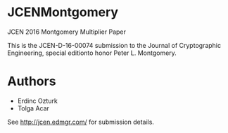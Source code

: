 # JCENMontgomery
JCEN 2016 Montgomery Multiplier Paper

This is the JCEN-D-16-00074 submission to the Journal of Cryptographic Engineering, special editionto honor Peter L. Montgomery.

# Authors
* Erdinc Ozturk
* Tolga Acar

See http://jcen.edmgr.com/ for submission details.
